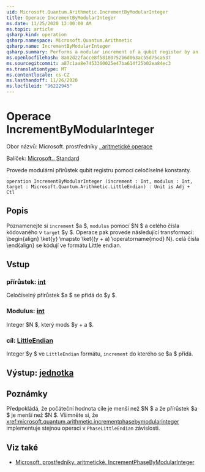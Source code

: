 ```yaml
---
uid: Microsoft.Quantum.Arithmetic.IncrementByModularInteger
title: Operace IncrementByModularInteger
ms.date: 11/25/2020 12:00:00 AM
ms.topic: article
qsharp.kind: operation
qsharp.namespace: Microsoft.Quantum.Arithmetic
qsharp.name: IncrementByModularInteger
qsharp.summary: Performs a modular increment of a qubit register by an integer constant.
ms.openlocfilehash: 8a02d22facce8f58180752b6d063ac55d75ca537
ms.sourcegitcommit: a87c1aa8e7453360025e47ba614f25b02ea84ec3
ms.translationtype: MT
ms.contentlocale: cs-CZ
ms.lasthandoff: 11/26/2020
ms.locfileid: "96222945"
---
```

# <a name="incrementbymodularinteger-operation"></a>Operace IncrementByModularInteger

Obor názvů: Microsoft. prostředníky [. aritmetické operace](xref:Microsoft.Quantum.Arithmetic)

Balíček: [Microsoft.. Standard](https://nuget.org/packages/Microsoft.Quantum.Standard)


Provede modulární přírůstek qubit registru pomocí celočíselné konstanty.

```qsharp
operation IncrementByModularInteger (increment : Int, modulus : Int, target : Microsoft.Quantum.Arithmetic.LittleEndian) : Unit is Adj + Ctl
```


## <a name="description"></a>Popis

Poznamenejte si `increment` $a $, `modulus` pomocí $N $ a celého čísla kódovaného v `target` $y $.
Operace pak provede následující transformaci: \begin{align} \ket{y} \mapsto \ket{(y + a) \operatorname{mod} N}. celá čísla \end{align} se kódují ve formátu Little endian.

## <a name="input"></a>Vstup

### <a name="increment--int"></a>přírůstek: [int](xref:microsoft.quantum.lang-ref.int)

Celočíselný přírůstek $a $ se přidá do $y $.


### <a name="modulus--int"></a>Modulus: [int](xref:microsoft.quantum.lang-ref.int)

Integer $N $, který mods $y + a $.


### <a name="target--littleendian"></a>cíl: [LittleEndian](xref:Microsoft.Quantum.Arithmetic.LittleEndian)

Integer $y $ ve `LittleEndian` formátu, `increment` do kterého se $a $ přidá.



## <a name="output--unit"></a>Výstup: [jednotka](xref:microsoft.quantum.lang-ref.unit)



## <a name="remarks"></a>Poznámky

Předpokládá, že počáteční hodnota cíle je menší než $N $ a že přírůstek $a $ je menší než $N $.
Všimněte si, že <xref:microsoft.quantum.arithmetic.incrementphasebymodularinteger> implementuje stejnou operaci v `PhaseLittleEndian` závislosti.

## <a name="see-also"></a>Viz také

- [Microsoft. prostředníky. aritmetické. IncrementPhaseByModularInteger](xref:Microsoft.Quantum.Arithmetic.IncrementPhaseByModularInteger)